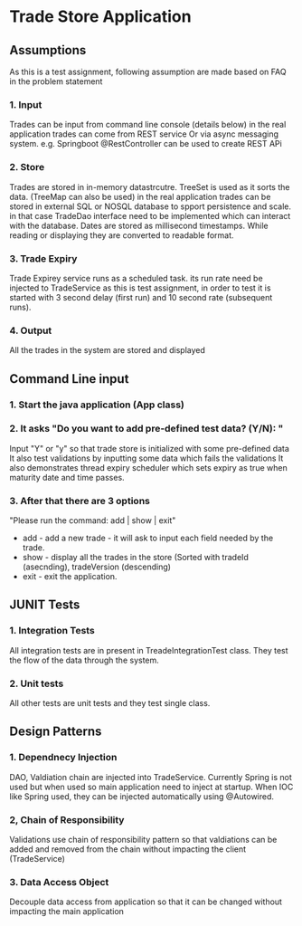 # Trade Store Application
## Assumptions 
As this is a test assignment, following assumption are made based on FAQ in the problem statement
### 1. Input
Trades can be input from command line console (details below)
in the real application trades can come from REST service Or via async messaging system.
e.g. Springboot @RestController can be used to create REST APi 
### 2. Store 
Trades are stored in in-memory datastrcutre. TreeSet is used as it sorts the data. (TreeMap can also be used)
in the real application trades can be stored in external SQL or NOSQL database to spport persistence and scale.
in that case TradeDao interface need to be implemented which can interact with the database.
Dates are stored as millisecond timestamps. While reading or displaying they are converted to readable format.
### 3. Trade Expiry
Trade Expirey service runs as a scheduled task. its run rate need be injected to TradeService
as this is test assignment, in order to test it is started with 3 second delay (first run) and 10 second rate (subsequent runs).
### 4. Output
All the trades in the system are stored and displayed 

## Command Line input
### 1. Start the java application (App class)
### 2. It asks "Do you want to add pre-defined test data? (Y/N): "
Input "Y" or "y"  so that trade store is initialized with some pre-defined data 
It also test validations by inputting some data which fails the validations
It also demonstrates thread expiry scheduler which sets expiry as true when maturity date and time passes.
### 3. After that there are 3 options 
"Please run the command: add | show | exit"
- add - add a new trade - it will ask to input each field needed by the trade.
- show - display all the trades in the store (Sorted with tradeId (asecnding), tradeVersion (descending)
- exit - exit the application.

## JUNIT Tests
### 1. Integration Tests
All integration tests are in present in TreadeIntegrationTest class.
They test the flow of the data through the system.

### 2. Unit tests
All other tests are unit tests and they test single class.

## Design Patterns
### 1. Dependnecy Injection
DAO, Valdiation chain are injected into TradeService.
Currently Spring is not used but when used so main application need to inject at startup.
When IOC like Spring used, they can be injected automatically using @Autowired.
### 2, Chain of Responsibility
Validations use chain of responsibility pattern so that valdiations can be added and removed from the chain without impacting the client (TradeService)
### 3. Data Access Object
Decouple data access from application so that it can be changed without impacting the main application




